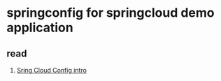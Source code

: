 # springconfig for springcloud demo application
## read
1. [Sring Cloud Config intro](http://www.baeldung.com/spring-cloud-configuration)
